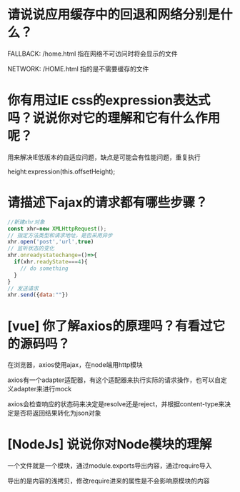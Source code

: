 # 请说说应用缓存中的回退和网络分别是什么？

FALLBACK:
/home.html
指在网络不可访问时将会显示的文件

NETWORK:
/HOME.html
指的是不需要缓存的文件

# 你有用过IE css的expression表达式吗？说说你对它的理解和它有什么作用呢？

用来解决IE低版本的自适应问题，缺点是可能会有性能问题，重复执行

height:expression(this.offsetHeight);

# 请描述下ajax的请求都有哪些步骤？

```javascript
//新建xhr对象
const xhr=new XMLHttpRequest();
// 指定方法类型和请求地址，是否采用异步
xhr.open('post','url',true)
// 监听状态的变化
xhr.onreadystatechange=()=>{
  if(xhr.readyState===4){
    // do something
  }
}
// 发送请求
xhr.send({data:""})
```

# [vue] 你了解axios的原理吗？有看过它的源码吗？

在浏览器，axios使用ajax，在node端用http模块

axios有一个adapter适配器，有这个适配器来执行实际的请求操作，也可以自定义adapter来进行mock

axios会检查响应的状态码来决定是resolve还是reject，并根据content-type来决定是否将返回结果转化为json对象

# [NodeJs] 说说你对Node模块的理解

一个文件就是一个模块，通过module.exports导出内容，通过require导入

导出的是内容的浅拷贝，修改require进来的属性是不会影响原模块的内容